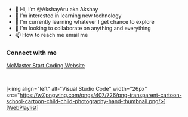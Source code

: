 - 👋 Hi, I’m @AkshayAru aka Akshay
- 👀 I’m interested in learning new technology
- 🌱 I’m currently learning whatever I get chance to explore
- 💞️ I’m looking to collaborate on anything and everything
- 📫 How to reach me email me

### Connect with me
[McMaster Start Coding Website](http://outreach.mcmaster.ca)

<br />

[<img align="left" alt-"Visual Studio Code" width="26px" src="https://w7.pngwing.com/pngs/407/726/png-transparent-cartoon-school-cartoon-child-child-photography-hand-thumbnail.png/>][WebPlaylist]

[WebPlaylist]: https://www.youtube.com/watch?v=ECuqb5Tv9qI&ab_channel=codeSTACKr


<!---
AkshayAru/AkshayAru is a ✨ special ✨ repository because its `README.md` (this file) appears on your GitHub profile.
You can click the Preview link to take a look at your changes.
--->
